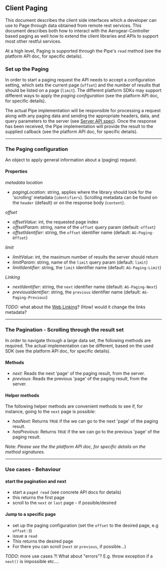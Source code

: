 ## Client Paging

This document describes the client side interfaces which a developer can use to Page through data obtained from remote rest services.  This document describes both how to interact with the Aerogear-Controller based paging as well how to extend the client libraries and APIs to support most other restful services.

At a high level, Paging is supported through the Pipe's ```read``` method (see the platform API doc, for specific details).

### Set up the Paging

In order to start a paging request the API needs to accept a configuration setting, which sets the current page (```offset```) and the number of results that should be listed on a page (```limit```). The different platform SDKs may support different ways to apply the _paging configuration_ (see the platform API doc, for specific details).

The actual Pipe implementation will be responsible for processing a request along with any paging data and sending the appropriate headers, data, and query parameters to the server (see [Server API spec](https://gist.github.com/4537431)).  Once the response has been received, the Pipe implementation will provide the result to the supplied callback (see the platform API doc, for specific details).


***

### The Paging configuration

An object to apply general information about a (paging) request.

#### Properties

*metadata location*

- _pagingLocation_: string, applies where the library should look for the 'scrolling' metadata (```identifiers```). Scrolling metadata can be found on the ```header``` (default) or on the response body (```content```).

*offset*

- _offsetValue_: int, the requested page index
- _offsetParam_: string, name of the ```offset``` query param (default: ```offset```)
- _offsetIdentifier_: string, the ```offset``` identifier name (default: ```AG-Paging-Offset```) 

*limit* 

- _limitValue_: int, the maximum number of results the server should return
- _limitParam_: string, name of the ```limit``` query param (default: ```limit```)
- _limitIdentifier_: string, the ```limit``` identifier name (default: ```AG-Paging-Limit```) 

*Linking*

- _nextIdentifier_: string, the ```next``` identifier name (default: ```AG-Paging-Next```) 
- _previousIdentifier_: string, the ```previous``` identifier name (default: ```AG-Paging-Previous```) 

_TODO:_ what about the [Web Linking](http://tools.ietf.org/html/draft-nottingham-http-link-header-10)? (How) would it change the links metadata?


***

### The Pagination - Scrolling through the result set

In order to navigate through a large data set, the following methods are required. The actual implementation can be different, based on the used SDK (see the platform API doc, for specific details).

#### Methods
- _next_: Reads the next 'page' of the paging result, from the server.
- _previous_: Reads the previous 'page' of the paging result, from the server.

#### Helper methods
The following helper methods are convenient methods to see if, for instance, going to the ```next``` page is possible:

- _hasNext_: Returns ```TRUE``` if the we can go to the next 'page' of the paging result.
- _hasPrevious_: Returns ```TRUE``` if the we can go to the previous 'page' of the paging result.


Note: _Please see the the platform API doc, for specific details on the method signatures._

***

### Use cases - Behaviour 

#### start the pagination and next

* start a ```paged read``` (see concrete API docs for details)
 * this returns the first page
 * scroll to the ```next``` or ```last``` page - if possible/desired 

#### Jump to a specific page

* set up the paging configuration (set the ```offset``` to the desired page, e.g ```offset:3```)
* issue a ```read```
 * This returns the desired page
 * For there you can scroll (```next``` or ```previous```, if possible...)

_TODO_: more use cases ?! What about "errors"? E.g. throw exception if a ```next()``` is impossible etc....
